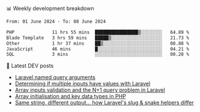 📊 Weekly development breakdown
<!--START_SECTION:waka-->

```txt
From: 01 June 2024 - To: 08 June 2024

PHP              11 hrs 55 mins  ████████████████▒░░░░░░░░   64.89 %
Blade Template   3 hrs 59 mins   █████▒░░░░░░░░░░░░░░░░░░░   21.73 %
Other            1 hr 37 mins    ██▒░░░░░░░░░░░░░░░░░░░░░░   08.88 %
JavaScript       46 mins         █░░░░░░░░░░░░░░░░░░░░░░░░   04.21 %
SQL              3 mins          ░░░░░░░░░░░░░░░░░░░░░░░░░   00.28 %
```

<!--END_SECTION:waka-->

📕 Latest DEV posts
<!-- BLOG-POST-LIST:START -->
- [Laravel named query arguments](https://dev.to/michaelvickersuk/laravel-named-query-arguments-28kd)
- [Determining if multiple inputs have values with Laravel](https://dev.to/michaelvickersuk/determining-if-multiple-inputs-have-values-with-laravel-km6)
- [Array inputs validation and the N+1 query problem in Laravel](https://dev.to/michaelvickersuk/array-inputs-validation-and-the-n1-query-problem-in-laravel-2agb)
- [Array initialisation and key data types in PHP](https://dev.to/michaelvickersuk/array-initialisation-and-key-data-types-in-php-1e5b)
- [Same string, different output... how Laravel&#39;s slug &amp; snake helpers differ](https://dev.to/michaelvickersuk/same-string-different-output-how-laravels-slug-snake-helpers-differ-1ccj)
<!-- BLOG-POST-LIST:END -->
